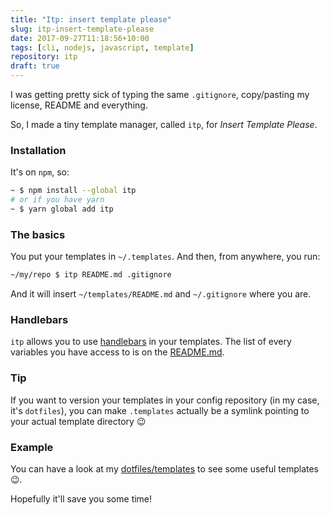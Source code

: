 ```yaml
---
title: "Itp: insert template please"
slug: itp-insert-template-please
date: 2017-09-27T11:18:56+10:00
tags: [cli, nodejs, javascript, template]
repository: itp
draft: true
---
```


I was getting pretty sick of typing the same `.gitignore`, copy/pasting my
license, README and everything. <!--more-->

So, I made a tiny template manager, called `itp`, for _Insert Template
Please_.<!--more-->

### Installation

It's on `npm`, so:

```sh
~ $ npm install --global itp
# or if you have yarn
~ $ yarn global add itp
```

### The basics

You put your templates in `~/.templates`. And then, from anywhere, you run:

```sh
~/my/repo $ itp README.md .gitignore
```

And it will insert `~/templates/README.md` and `~/.gitignore` where you are.

### Handlebars

`itp` allows you to use [handlebars][] in your templates. The list of every
variables you have access to is on the [README.md][].

### Tip

If you want to version your templates in your config repository (in my case,
it's `dotfiles`), you can make `.templates` actually be a symlink pointing to
your actual template directory :wink:

### Example

You can have a look at my [dotfiles/templates][] to see some useful templates
:wink:.

Hopefully it'll save you some time!

[handlebars]: https://handlebarsjs.com/
[readme.md]: https://GitHub.com/math2001/itp/#variables
[dotfiles/templates]: https://GitHub.com/math2001/dotfiles/tree/master/.templates
